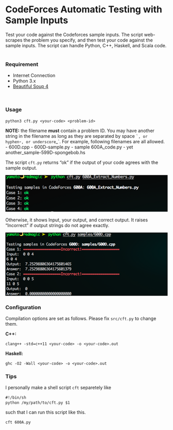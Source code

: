 CodeForces Automatic Testing with Sample Inputs
===============================================

Test your code against the Codeforces sample inputs. The script web-scrapes the
problem you specify, and then test your code against the sample inputs.  The
script can handle Python, C++, Haskell, and Scala code.
 

### Requirement

-   Internet Connection
-   Python 3.x
-   [Beautiful Soup 4](<http://www.crummy.com/software/BeautifulSoup/>)

 

### Usage

~~~~~~~~~~~~~~~~~~~~~~~~~~~~~~~~~~~~~~~~~~~~~~~~~~~~~~~~~~~~~~~~~~~~~~~~~~~~~~~~
python3 cft.py <your-code> <problem-id>
~~~~~~~~~~~~~~~~~~~~~~~~~~~~~~~~~~~~~~~~~~~~~~~~~~~~~~~~~~~~~~~~~~~~~~~~~~~~~~~~

**NOTE:** the filename **must** contain a problem ID. You may have another
string in the filename as long as they are separated by space `` `, or hyphen
``-`, or underscore`\_\`. For example, following filenames are all allowed. -
600D.cpp - 600D-sample.py - sample 600A\_code.py - yet
another\_sample-599D-spongebob.hs

The script `cft.py` returns “ok” if the output of your code agrees with the
sample output.

![](<screenshots/py_600a.png>)

Otherwise, it shows Input, your output, and correct output. It raises
“Incorrect” if output strings do not agree exactly.

![](<screenshots/cpp_600d.png>)

### Configuration

Compilation options are set as follows. Please fix `src/cft.py` to change them.

**C++:**

~~~~~~~~~~~~~~~~~~~~~~~~~~~~~~~~~~~~~~~~~~~~~~~~~~~~~~~~~~~~~~~~~~~~~~~~~~~~~~~~
clang++ -std=c++11 <your-code> -o <your-code>.out
~~~~~~~~~~~~~~~~~~~~~~~~~~~~~~~~~~~~~~~~~~~~~~~~~~~~~~~~~~~~~~~~~~~~~~~~~~~~~~~~

**Haskell:**

~~~~~~~~~~~~~~~~~~~~~~~~~~~~~~~~~~~~~~~~~~~~~~~~~~~~~~~~~~~~~~~~~~~~~~~~~~~~~~~~
ghc -O2 -Wall <your-code> -o <your-code>.out
~~~~~~~~~~~~~~~~~~~~~~~~~~~~~~~~~~~~~~~~~~~~~~~~~~~~~~~~~~~~~~~~~~~~~~~~~~~~~~~~

### Tips

I personally make a shell script `cft` separetely like

~~~~~~~~~~~~~~~~~~~~~~~~~~~~~~~~~~~~~~~~~~~~~~~~~~~~~~~~~~~~~~~~~~~~~~~~~~~~~~~~
#!/bin/sh
python /my/path/to/cft.py $1
~~~~~~~~~~~~~~~~~~~~~~~~~~~~~~~~~~~~~~~~~~~~~~~~~~~~~~~~~~~~~~~~~~~~~~~~~~~~~~~~

such that I can run this script like this.

~~~~~~~~~~~~~~~~~~~~~~~~~~~~~~~~~~~~~~~~~~~~~~~~~~~~~~~~~~~~~~~~~~~~~~~~~~~~~~~~
cft 600A.py
~~~~~~~~~~~~~~~~~~~~~~~~~~~~~~~~~~~~~~~~~~~~~~~~~~~~~~~~~~~~~~~~~~~~~~~~~~~~~~~~
